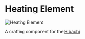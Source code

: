 # Heating Element

![Heating Element](item:betterwithmods:material@27)

A crafting component for the [Hibachi](../blocks/hibachi.md)